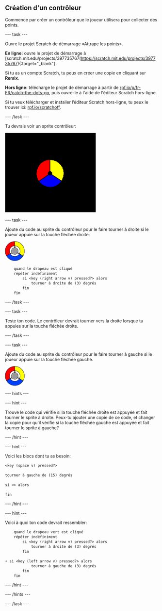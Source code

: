 ## Création d'un contrôleur

Commence par créer un contrôleur que le joueur utilisera pour collecter des points.

--- task ---

Ouvre le projet Scratch de démarrage «Attrape les points».

**En ligne:** ouvre le projet de démarrage à [scratch.mit.edu/projects/397735767(https://scratch.mit.edu/projects/397735767){:target="_blank"}.

Si tu as un compte Scratch, tu peux en créer une copie en cliquant sur **Remix**.

**Hors ligne:** télécharge le projet de démarrage à partir de [rpf.io/p/fr-FR/catch-the-dots-go](http://rpf.io/p/fr-FR/catch-the-dots-go), puis ouvre-le à l'aide de l'éditeur Scratch hors-ligne.

Si tu veux télécharger et installer l’éditeur Scratch hors-ligne, tu peux le trouver ici: [rpf.io/scratchoff](http://rpf.io/scratchoff).

--- /task ---

Tu devrais voir un sprite contrôleur:

![capture d'écran](images/dots-controller.png)

--- task ---

Ajoute du code au sprite du contrôleur pour le faire tourner à droite si le joueur appuie sur la touche fléchée droite:

![Sprite du contrôleur](images/controller-sprite.png)

```blocks3
    quand le drapeau est cliqué
    répéter indéfiniment
        si <key (right arrow v) pressed?> alors
            tourner à droite de (3) degrés
        fin
    fin
```

--- /task ---

--- task ---

Teste ton code. Le contrôleur devrait tourner vers la droite lorsque tu appuies sur la touche fléchée droite.

--- /task ---

--- task ---

Ajoute du code au sprite du contrôleur pour le faire tourner à gauche si le joueur appuie sur la touche fléchée gauche.

![Sprite du contrôleur](images/controller-sprite.png)

--- hints ---


--- hint ---

Trouve le code qui vérifie si la touche fléchée droite est appuyée et fait tourner le sprite à droite. Peux-tu ajouter une copie de ce code, et changer la copie pour qu'il vérifie si la touche fléchée gauche est appuyée et fait tourner le sprite à gauche?

--- /hint ---

--- hint ---

Voici les blocs dont tu as besoin:

```blocks3
<key (space v) pressed?>

tourner à gauche de (15) degrés

si <> alors

fin
```

--- /hint ---

--- hint ---

Voici à quoi ton code devrait ressembler:

```blocks3
    quand le drapeau vert est cliqué
    répéter indéfiniment
        si <key (right arrow v) pressed?> alors
            tourner à droite de (3) degrés
        fin

+ si <key (left arrow v) pressed?> alors
            tourner à gauche de (3) degrés
        fin
    fin
```

--- /hint ---

--- /hints ---

--- /task ---
